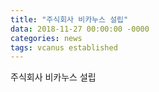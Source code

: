 ```yaml
---
title: "주식회사 비카누스 설립"
data: 2018-11-27 00:00:00 -0000
categories: news 
tags: vcanus established
---
```


주식회사 비카누스 설립
